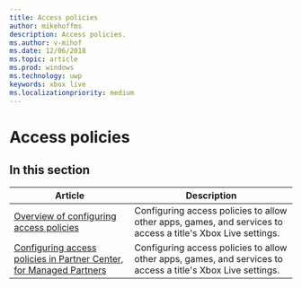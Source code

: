 ```yaml
---
title: Access policies
author: mikehoffms
description: Access policies.
ms.author: v-mihof
ms.date: 12/06/2018
ms.topic: article
ms.prod: windows
ms.technology: uwp
keywords: xbox live
ms.localizationpriority: medium
---
```


# Access policies


## In this section

| Article | Description |
|---------|-------------|
| [Overview of configuring access policies](access-policies-overview.md) | Configuring access policies to allow other apps, games, and services to access a title's Xbox Live settings. |
| [Configuring access policies in Partner Center, for Managed Partners](../../../configure-xbl/dev-center/access-policies-udc.md) | Configuring access policies to allow other apps, games, and services to access a title's Xbox Live settings. |
